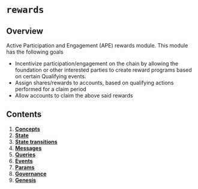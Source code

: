 # `rewards`

## Overview

Active Participation and Engagement (APE) rewards module.
This module has the following goals
* Incentivize participation/engagement on the chain by allowing the foundation or other interested parties to 
create reward programs based on certain Qualifying events.
* Assign shares/rewards to accounts, based on qualifying actions performed for a claim period
* Allow accounts to claim the above said rewards



## Contents

1. **[Concepts](01_concepts.md)**
2. **[State](02_state.md)**
3. **[State transitions](03_state_transitions.md)**
4. **[Messages](04_messages.md)**
5. **[Queries](05_queries.md)**
6. **[Events](06_events.md)**
7. **[Params](07_params.md)**
8. **[Governance](08_begin_and_end_blocker.md)**
9. **[Genesis](09_genesis.md)**
